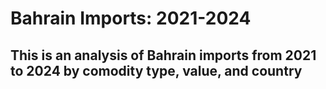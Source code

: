 # Bahrain Imports: 2021-2024
## This is an analysis of Bahrain imports from 2021 to 2024 by comodity type, value, and country
